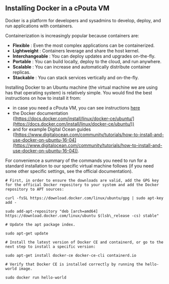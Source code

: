 ## Installing Docker in a cPouta VM
Docker is a platform for developers and sysadmins to develop, deploy, and run applications with containers.

Containerization is increasingly popular because containers are:
- **Flexible** : Even the most complex applications can be containerized.
- **Lightweight** : Containers leverage and share the host kernel.
- **Interchangeable** : You can deploy updates and upgrades on-the-fly.
- **Portable** : You can build locally, deploy to the cloud, and run anywhere.
- **Scalable** : You can increase and automatically distribute container replicas.
- **Stackable** : You can stack services vertically and on-the-fly.

Installing Docker to an Ubuntu machine (the virtual machine we are using has that operating system) is relatively simple. You would find the best instructions on how to install it from:
- in case you need a cPouta VM, you can see instructions [here](./pouta/pouta-general-instructions)
- the Docker documentation ([https://docs.docker.com/install/linux/docker-ce/ubuntu/](https://docs.docker.com/install/linux/docker-ce/ubuntu/))
- and for example Digital Ocean guides ([https://www.digitalocean.com/community/tutorials/how-to-install-and-use-docker-on-ubuntu-16-04](https://www.digitalocean.com/community/tutorials/how-to-install-and-use-docker-on-ubuntu-16-04)).

For convenience a summary of the commands you need to run for a standard installation to our specific virtual machine follows (if you need some other specific settings, see the official documentation).

```
# First, in order to ensure the downloads are valid, add the GPG key for the official Docker repository to your system and add the Docker repository to APT sources:

curl -fsSL https://download.docker.com/linux/ubuntu/gpg | sudo apt-key add -

sudo add-apt-repository "deb [arch=amd64] https://download.docker.com/linux/ubuntu $(lsb\_release -cs) stable"

# Update the apt package index.

sudo apt-get update

# Install the latest version of Docker CE and containerd, or go to the next step to install a specific version:

sudo apt-get install docker-ce docker-ce-cli containerd.io

# Verify that Docker CE is installed correctly by running the hello-world image.

sudo docker run hello-world
```
